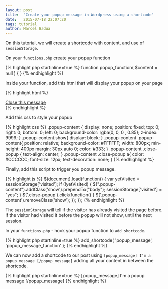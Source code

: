 ```yaml
---
layout: post
title:  "Create your popup message in Wordpress using a shortcode"
date:   2015-07-18 22:07:20
tags: tutorial
author: Marcel Badua
---
```

On this tutorial, we will create a shortcode with content, and use of `sessionStorage`.

On your `functions.php` create your popup function

{% highlight php startinline=true %}
function popup_function( $content = null ) {
}
{% endhighlight %}

Inside your function, add this html that will display your popup on your page

{% highlight html %}
<div class="popup-wrap">
    <div class="popup-content">
        <?php echo $content; // display content here ?>
    </div>
    <div class="close-popup">
        <a href="#">Close this message </a>
    </div>
</div>
{% endhighlight %}

Add this css to style your popup

{% highlight css %}
.popup-content {
    display: none;
    position: fixed;
    top: 0;
    right: 0;
    bottom: 0;
    left: 0;
    background-color: rgba(0, 0, 0 , 0.85);
    z-index: 9999;
}
.popup-content.show{
    display: block;
}
.popup-content .popup-content{
    position: relative;
    background-color: #FFFFFF;
    width: 800px;
    min-height: 400px
    margin: 30px auto 0;
    color: #333;
}
.popup-content .close-popup {
    text-align: center;
}
.popup-content .close-popup a{
    color: #CCCCCC;
    font-size: 12px;
    text-decoration: none;
}
{% endhighlight %}

Finally, add this script to trigger you popup message.

{% highlight js %}
$(document).load(function() {
    var yetVisited = sessionStorage['visited'];
    if (!yetVisited) {
        $(".popup-content").addClass('show').prependTo("body");
        sessionStorage['visited'] = "yes";
    }
    $('.close-popup').click(function() {
        $('.popup-content').removeClass('show');
    });
});
{% endhighlight %}

The `sessionStorage` will tell if the visitor has already visited the page before. If the visitor had visited it before the popup will not show, until the next session.

In your `functions.php` - hook your popup function to `add_shortcode`.

{% highlight php startinline=true %}
add_shortcode( 'popup_message', 'popup_message_function' );
{% endhighlight %}

We can now add a shortcode to our post using `[popup_message] I'm a popup message [/popup_message]` adding all your content in between the shortcode.

{% highlight php startinline=true %}
    [popup_message] I'm a popup message [/popup_message]
{% endhighlight %}
